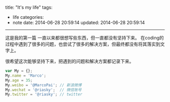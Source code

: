 title: "It's my life"
tags:
  - life
categories:
  - note
date: 2014-06-28 20:59:14
updated: 2014-06-28 20:59:14
---

这是我的第一篇
一直以来都很想写些东西，但一直都没有坚持下来。
在coding的过程中遇到了很多的问题，也尝试了很多的解决方案，但最终都没有将其落实到文字上。

很希望这次能够坚持下来，把遇到的问题和解决方案都记录下来。

``` javascript
var My = {};
My.name = 'Marco';
My.age = 35;
My.weibo = '@MarcoPai'; // 新浪微博
My.wechat = '@riasky';  // 微信账号
My.twitter = '@riasky'; // twitter

```
